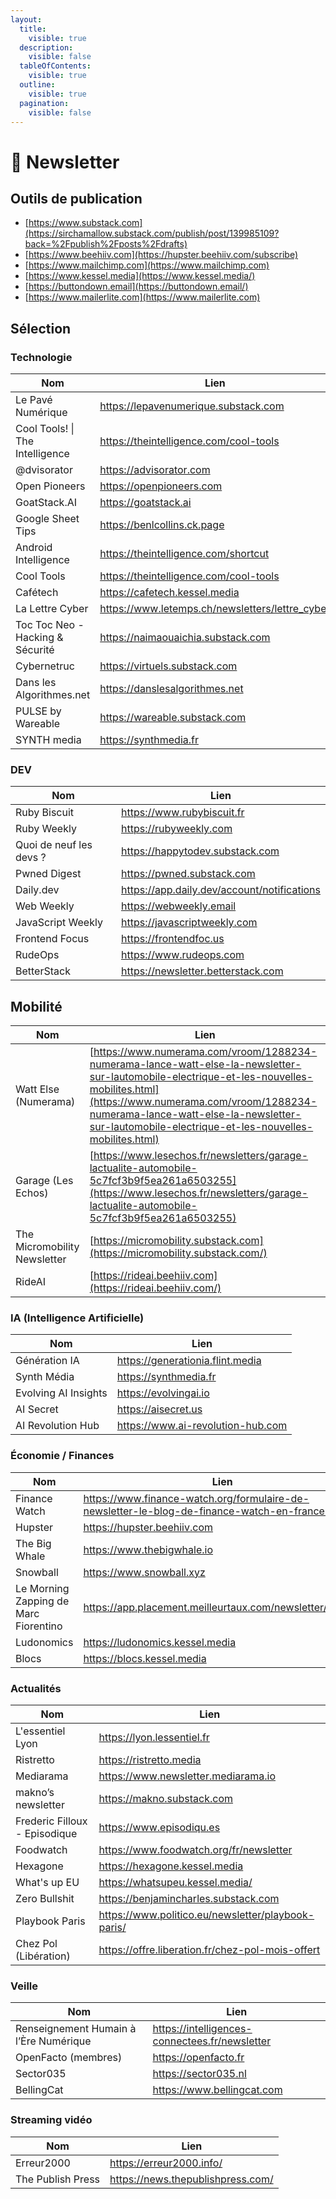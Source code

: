 ```yaml
---
layout:
  title:
    visible: true
  description:
    visible: false
  tableOfContents:
    visible: true
  outline:
    visible: true
  pagination:
    visible: false
---
```


# 📩 Newsletter

## Outils de publication

* [https://www.substack.com](https://sirchamallow.substack.com/publish/post/139985109?back=%2Fpublish%2Fposts%2Fdrafts)
* [https://www.beehiiv.com](https://hupster.beehiiv.com/subscribe)
* [https://www.mailchimp.com](https://www.mailchimp.com)
* [https://www.kessel.media](https://www.kessel.media/)
* [https://buttondown.email](https://buttondown.email/)
* [https://www.mailerlite.com](https://www.mailerlite.com)

## Sélection

### Technologie

<table data-full-width="false"><thead><tr><th>Nom</th><th>Lien</th></tr></thead><tbody><tr><td>Le Pavé Numérique</td><td><a href="https://lepavenumerique.substack.com/about">https://lepavenumerique.substack.com</a></td></tr><tr><td>Cool Tools! | The Intelligence</td><td><a href="https://theintelligence.com/cool-tools/">https://theintelligence.com/cool-tools</a></td></tr><tr><td>@dvisorator</td><td><a href="https://advisorator.com">https://advisorator.com</a></td></tr><tr><td>Open Pioneers</td><td><a href="https://openpioneers.com/">https://openpioneers.com</a></td></tr><tr><td>GoatStack.AI</td><td><a href="https://goatstack.ai/">https://goatstack.ai</a></td></tr><tr><td>Google Sheet Tips</td><td><a href="https://benlcollins.ck.page/profile">https://benlcollins.ck.page</a></td></tr><tr><td>Android Intelligence</td><td><a href="https://theintelligence.com/shortcut/">https://theintelligence.com/shortcut</a></td></tr><tr><td>Cool Tools</td><td><a href="https://theintelligence.com/cool-tools/">https://theintelligence.com/cool-tools</a></td></tr><tr><td>Cafétech</td><td><a href="https://cafetech.kessel.media">https://cafetech.kessel.media</a></td></tr><tr><td>La Lettre Cyber</td><td><a href="https://www.letemps.ch/newsletters/lettre_cyber">https://www.letemps.ch/newsletters/lettre_cyber</a></td></tr><tr><td>Toc Toc Neo - Hacking &#x26; Sécurité</td><td><a href="https://naimaouaichia.substack.com/">https://naimaouaichia.substack.com</a></td></tr><tr><td>Cybernetruc</td><td><a href="https://virtuels.substack.com/">https://virtuels.substack.com</a></td></tr><tr><td>Dans les Algorithmes.net</td><td><a href="https://danslesalgorithmes.net/">https://danslesalgorithmes.net</a></td></tr><tr><td>PULSE by Wareable</td><td><a href="https://wareable.substack.com/">https://wareable.substack.com</a></td></tr><tr><td>SYNTH media</td><td><a href="https://synthmedia.fr/">https://synthmedia.fr</a></td></tr></tbody></table>

### DEV

<table data-full-width="false"><thead><tr><th>Nom</th><th>Lien</th></tr></thead><tbody><tr><td>Ruby Biscuit</td><td><a href="https://www.rubybiscuit.fr/">https://www.rubybiscuit.fr</a></td></tr><tr><td>Ruby Weekly</td><td><a href="https://rubyweekly.com/">https://rubyweekly.com</a></td></tr><tr><td>Quoi de neuf les devs ?</td><td><a href="https://happytodev.substack.com/">https://happytodev.substack.com</a></td></tr><tr><td>Pwned Digest</td><td><a href="https://pwned.substack.com/">https://pwned.substack.com</a></td></tr><tr><td>Daily.dev</td><td><a href="https://app.daily.dev/account/notifications">https://app.daily.dev/account/notifications</a></td></tr><tr><td>Web Weekly</td><td><a href="https://webweekly.email/">https://webweekly.email</a></td></tr><tr><td>JavaScript Weekly</td><td><a href="https://javascriptweekly.com/">https://javascriptweekly.com</a></td></tr><tr><td>Frontend Focus</td><td><a href="https://frontendfoc.us/">https://frontendfoc.us</a></td></tr><tr><td>RudeOps</td><td><a href="https://www.rudeops.com/">https://www.rudeops.com</a></td></tr><tr><td>BetterStack</td><td><a href="https://newsletter.betterstack.com/">https://newsletter.betterstack.com</a></td></tr></tbody></table>

## Mobilité

| Nom                          | Lien                                                                                                                                                                                                                                                                                 |
| ---------------------------- | ------------------------------------------------------------------------------------------------------------------------------------------------------------------------------------------------------------------------------------------------------------------------------------ |
| Watt Else (Numerama)         | [https://www.numerama.com/vroom/1288234-numerama-lance-watt-else-la-newsletter-sur-lautomobile-electrique-et-les-nouvelles-mobilites.html](https://www.numerama.com/vroom/1288234-numerama-lance-watt-else-la-newsletter-sur-lautomobile-electrique-et-les-nouvelles-mobilites.html) |
| Garage (Les Echos)           | [https://www.lesechos.fr/newsletters/garage-lactualite-automobile-5c7fcf3b9f5ea261a6503255](https://www.lesechos.fr/newsletters/garage-lactualite-automobile-5c7fcf3b9f5ea261a6503255)                                                                                               |
| The Micromobility Newsletter | [https://micromobility.substack.com](https://micromobility.substack.com/)                                                                                                                                                                                                            |
| RideAI                       | [https://rideai.beehiiv.com](https://rideai.beehiiv.com/)                                                                                                                                                                                                                            |



### IA (Intelligence Artificielle)

<table data-full-width="false"><thead><tr><th>Nom</th><th>Lien</th></tr></thead><tbody><tr><td>Génération IA</td><td><a href="https://generationia.flint.media/">https://generationia.flint.media</a></td></tr><tr><td>Synth Média</td><td><a href="https://synthmedia.fr/">https://synthmedia.fr</a></td></tr><tr><td>Evolving AI Insights</td><td><a href="https://evolvingai.io/">https://evolvingai.io</a></td></tr><tr><td>AI Secret</td><td><a href="https://aisecret.us/">https://aisecret.us</a></td></tr><tr><td>AI Revolution Hub</td><td><a href="https://www.ai-revolution-hub.com/subscribe">https://www.ai-revolution-hub.com</a></td></tr></tbody></table>

### Économie / Finances

<table data-full-width="false"><thead><tr><th>Nom</th><th>Lien</th></tr></thead><tbody><tr><td>Finance Watch</td><td><a href="https://www.finance-watch.org/formulaire-de-newsletter-le-blog-de-finance-watch-en-france-2/">https://www.finance-watch.org/formulaire-de-newsletter-le-blog-de-finance-watch-en-france-2</a></td></tr><tr><td>Hupster</td><td><a href="https://hupster.beehiiv.com/subscribe">https://hupster.beehiiv.com</a></td></tr><tr><td>The Big Whale</td><td><a href="https://www.thebigwhale.io/">https://www.thebigwhale.io</a></td></tr><tr><td>Snowball</td><td><a href="https://www.snowball.xyz/">https://www.snowball.xyz</a></td></tr><tr><td>Le Morning Zapping de Marc Fiorentino</td><td><a href="https://app.placement.meilleurtaux.com/newsletter/gestion">https://app.placement.meilleurtaux.com/newsletter/gestion</a></td></tr><tr><td>Ludonomics</td><td><a href="https://ludonomics.kessel.media/">https://ludonomics.kessel.media</a></td></tr><tr><td>Blocs</td><td><a href="https://blocs.kessel.media/">https://blocs.kessel.media</a></td></tr></tbody></table>

### Actualités

<table data-full-width="false"><thead><tr><th>Nom</th><th>Lien</th></tr></thead><tbody><tr><td>L'essentiel Lyon</td><td><a href="https://lyon.lessentiel.fr/">https://lyon.lessentiel.fr</a></td></tr><tr><td>Ristretto</td><td><a href="https://ristretto.media/">https://ristretto.media</a></td></tr><tr><td>Mediarama</td><td><a href="https://www.newsletter.mediarama.io/">https://www.newsletter.mediarama.io</a></td></tr><tr><td>makno’s newsletter</td><td><a href="https://makno.substack.com/">https://makno.substack.com</a></td></tr><tr><td>Frederic Filloux - Episodique</td><td><a href="https://www.episodiqu.es/">https://www.episodiqu.es</a></td></tr><tr><td>Foodwatch</td><td><a href="https://www.foodwatch.org/fr/newsletter">https://www.foodwatch.org/fr/newsletter</a></td></tr><tr><td>Hexagone</td><td><a href="https://hexagone.kessel.media">https://hexagone.kessel.media</a></td></tr><tr><td>What's up EU</td><td><a href="https://whatsupeu.kessel.media/">https://whatsupeu.kessel.media/</a></td></tr><tr><td>Zero Bullshit</td><td><a href="https://benjamincharles.substack.com/about">https://benjamincharles.substack.com</a></td></tr><tr><td>Playbook Paris</td><td><a href="https://www.politico.eu/newsletter/playbook-paris/">https://www.politico.eu/newsletter/playbook-paris/</a></td></tr><tr><td>Chez Pol (Libération)</td><td><a href="https://offre.liberation.fr/chez-pol-mois-offert">https://offre.liberation.fr/chez-pol-mois-offert</a></td></tr></tbody></table>

### Veille

<table data-full-width="false"><thead><tr><th>Nom</th><th>Lien</th></tr></thead><tbody><tr><td>Renseignement Humain à l’Ère Numérique</td><td><a href="https://intelligences-connectees.fr/newsletter/">https://intelligences-connectees.fr/newsletter</a></td></tr><tr><td>OpenFacto (membres)</td><td><a href="https://openfacto.fr/">https://openfacto.fr</a></td></tr><tr><td>Sector035</td><td><a href="https://sector035.nl/">https://sector035.nl</a></td></tr><tr><td>BellingCat</td><td><a href="https://www.bellingcat.com/">https://www.bellingcat.com</a></td></tr></tbody></table>

### Streaming vidéo

<table data-full-width="false"><thead><tr><th>Nom</th><th>Lien</th></tr></thead><tbody><tr><td>Erreur2000</td><td><a href="https://erreur2000.info/">https://erreur2000.info/</a></td></tr><tr><td>The Publish Press</td><td><a href="https://news.thepublishpress.com/">https://news.thepublishpress.com/</a></td></tr></tbody></table>

